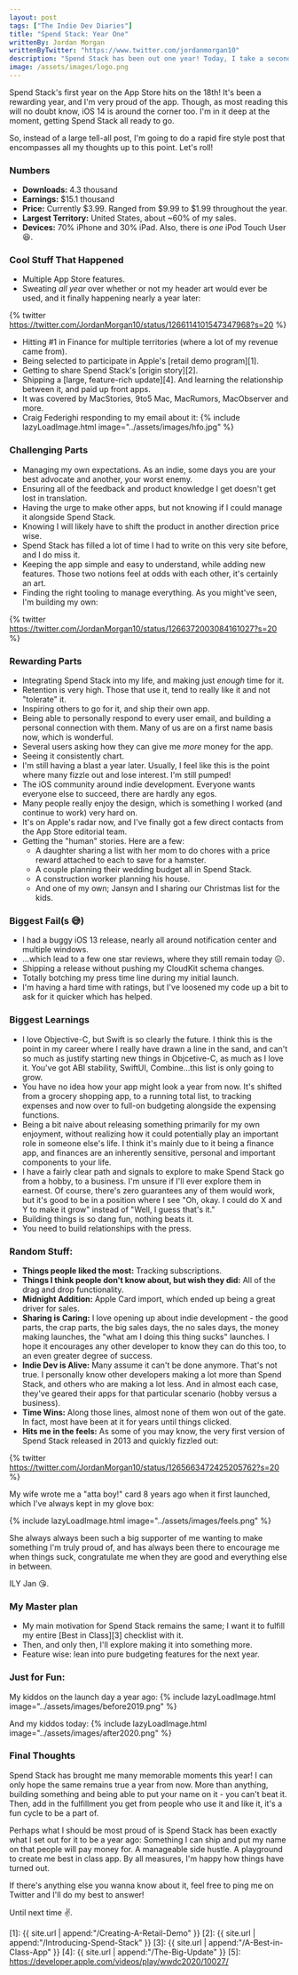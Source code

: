 ```yaml
---
layout: post
tags: ["The Indie Dev Diaries"]
title: "Spend Stack: Year One"
writtenBy: Jordan Morgan
writtenByTwitter: "https://www.twitter.com/jordanmorgan10"
description: "Spend Stack has been out one year! Today, I take a second to reflect on all that has happened since it released."
image: /assets/images/logo.png
---
```


Spend Stack's first year on the App Store hits on the 18th! It's been a rewarding year, and I'm very proud of the app. Though, as most reading this will no doubt know, iOS 14 is around the corner too. I'm in it deep at the moment, getting Spend Stack all ready to go.

So, instead of a large tell-all post, I'm going to do a rapid fire style post that encompasses all my thoughts up to this point. Let's roll!


### Numbers

- **Downloads:** 4.3 thousand
- **Earnings:** $15.1 thousand
- **Price:** Currently $3.99. Ranged from $9.99 to $1.99 throughout the year.
- **Largest Territory:** United States, about ~60% of my sales.
- **Devices:** 70% iPhone and 30% iPad. Also, there is _one_ iPod Touch User 😆.

### Cool Stuff That Happened

- Multiple App Store features.
- Sweating _all year_ over whether or not my header art would ever be used, and it finally happening nearly a year later:

{% twitter https://twitter.com/JordanMorgan10/status/1266114101547347968?s=20 %}
- Hitting #1 in Finance for multiple territories (where a lot of my revenue came from).
- Being selected to participate in Apple's [retail demo program][1].
- Getting to share Spend Stack's [origin story][2].
- Shipping a [large, feature-rich update][4]. And learning the relationship between it, and paid up front apps.
- It was covered by MacStories, 9to5 Mac, MacRumors, MacObserver and more.
- Craig Federighi responding to my email about it:
{% include lazyLoadImage.html image="../assets/images/hfo.jpg" %}

### Challenging Parts

- Managing my own expectations. As an indie, some days you are your best advocate and another, your worst enemy.
- Ensuring all of the feedback and product knowledge I get doesn't get lost in translation.
- Having the urge to make other apps, but not knowing if I could manage it alongside Spend Stack.
- Knowing I will likely have to shift the product in another direction price wise.
- Spend Stack has filled a lot of time I had to write on this very site before, and I do miss it.
- Keeping the app simple and easy to understand, while adding new features. Those two notions feel at odds with each other, it's certainly an art.
- Finding the right tooling to manage everything. As you might've seen, I'm building my own:

{% twitter https://twitter.com/JordanMorgan10/status/1266372003084161027?s=20 %}

### Rewarding Parts

- Integrating Spend Stack into my life, and making just _enough_ time for it.
- Retention is very high. Those that use it, tend to really like it and not "tolerate" it.
- Inspiring others to go for it, and ship their own app.
- Being able to personally respond to every user email, and building a personal connection with them. Many of us are on a first name basis now, which is wonderful.
- Several users asking how they can give me _more_ money for the app.
- Seeing it consistently chart.
- I'm still having a blast a year later. Usually, I feel like this is the point where many fizzle out and lose interest. I'm still pumped!
- The iOS community around indie development. Everyone wants everyone else to succeed, there are hardly any egos.
- Many people really enjoy the design, which is something I worked (and continue to work) very hard on.
- It's on Apple's radar now, and I've finally got a few direct contacts from the App Store editorial team.
- Getting the "human" stories. Here are a few:
    + A daughter sharing a list with her mom to do chores with a price reward attached to each to save for a hamster.
    + A couple planning their wedding budget all in Spend Stack.
    + A construction worker planning his house.
    + And one of my own; Jansyn and I sharing our Christmas list for the kids.

### Biggest Fail(s 😅)

- I had a buggy iOS 13 release, nearly all around notification center and multiple windows.
- ...which lead to a few one star reviews, where they still remain today 😖.
- Shipping a release without pushing my CloudKit schema changes.
- Totally botching my press time line during my initial launch.
- I'm having a hard time with ratings, but I've loosened my code up a bit to ask for it quicker which has helped.

### Biggest Learnings

- I love Objective-C, but Swift is so clearly the future. I think this is the point in my career where I really have drawn a line in the sand, and can't so much as justify starting new things in Objcetive-C, as much as I love it. You've got ABI stability, SwiftUI, Combine...this list is only going to grow.
- You have no idea how your app might look a year from now. It's shifted from a grocery shopping app, to a running total list, to tracking expenses and now over to full-on budgeting alongside the expensing functions.
- Being a bit naive about releasing something primarily for my own enjoyment, without realizing how it could potentially play an important role in someone else's life. I think it's mainly due to it being a finance app, and finances are an inherently sensitive, personal and important components to your life.
- I have a fairly clear path and signals to explore to make Spend Stack go from a hobby, to a business. I'm unsure if I'll ever explore them in earnest. Of course, there's zero guarantees any of them would work, but it's good to be in a position where I see "Oh, okay. I could do X and Y to make it grow" instead of "Well, I guess that's it."
- Building things is so dang fun, nothing beats it.
- You need to build relationships with the press.

### Random Stuff:

- **Things people liked the most:** Tracking subscriptions.
- **Things I think people don't know about, but wish they did:** All of the drag and drop functionality.
- **Midnight Addition:** Apple Card import, which ended up being a great driver for sales.
- **Sharing is Caring:** I love opening up about indie development - the good parts, the crap parts, the big sales days, the no sales days, the money making launches, the "what am I doing this thing sucks" launches. I hope it encourages any other developer to know they can do this too, to an even greater degree of success.
- **Indie Dev is Alive:** Many assume it can't be done anymore. That's not true. I personally know other developers making a lot more than Spend Stack, and others who are making a lot less. And in almost each case, they've geared their apps for that particular scenario (hobby versus a business).
- **Time Wins:** Along those lines, almost none of them won out of the gate. In fact, most have been at it for years until things clicked.
- **Hits me in the feels:** As some of you may know, the very first version of Spend Stack released in 2013 and quickly fizzled out:

{% twitter https://twitter.com/JordanMorgan10/status/1265663472425205762?s=20 %}

My wife wrote me a "atta boy!" card 8 years ago when it first launched, which I've always kept in my glove box:

{% include lazyLoadImage.html image="../assets/images/feels.png" %}

She always always been such a big supporter of me wanting to make something I'm truly proud of, and has always been there to encourage me when things suck, congratulate me when they are good and everything else in between.

ILY Jan 😘.

### My Master plan

- My main motivation for Spend Stack remains the same; I want it to fulfill my entire [Best in Class][3] checklist with it. 
- Then, and only then, I'll explore making it into something more.
- Feature wise: lean into pure budgeting features for the next year.

### Just for Fun:

My kiddos on the launch day a year ago:
{% include lazyLoadImage.html image="../assets/images/before2019.png" %}

And my kiddos today:
{% include lazyLoadImage.html image="../assets/images/after2020.png" %}


### Final Thoughts

Spend Stack has brought me many memorable moments this year! I can only hope the same remains true a year from now. More than anything, building something and being able to put your name on it - you can't beat it. Then, add in the fulfillment you get from people who use it and like it, it's a fun cycle to be a part of.

Perhaps what I should be most proud of is Spend Stack has been exactly what I set out for it to be a year ago: Something I can ship and put my name on that people will pay money for. A manageable side hustle. A playground to create me best in class app. By all measures, I'm happy how things have turned out.

If there's anything else you wanna know about it, feel free to ping me on Twitter and I'll do my best to answer!

Until next time ✌️.

[1]: {{ site.url | append:"/Creating-A-Retail-Demo" }}
[2]: {{ site.url | append:"/Introducing-Spend-Stack" }}
[3]: {{ site.url | append:"/A-Best-in-Class-App" }}
[4]: {{ site.url | append:"/The-Big-Update" }}
[5]: https://developer.apple.com/videos/play/wwdc2020/10027/

